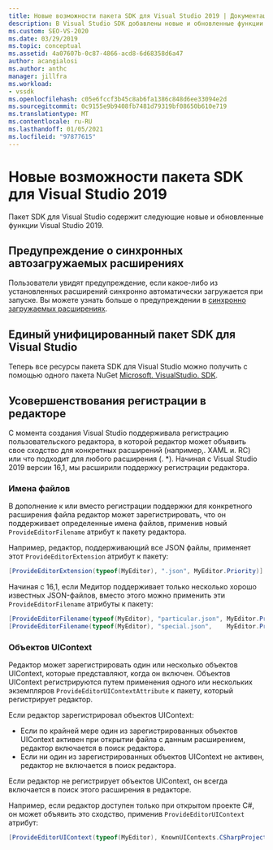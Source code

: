 ```yaml
---
title: Новые возможности пакета SDK для Visual Studio 2019 | Документация Майкрософт
description: В Visual Studio SDK добавлены новые и обновленные функции Visual Studio 2019, включая улучшения регистрации в редакторе.
ms.custom: SEO-VS-2020
ms.date: 03/29/2019
ms.topic: conceptual
ms.assetid: 4a07607b-0c87-4866-acd8-6d68358d6a47
author: acangialosi
ms.author: anthc
manager: jillfra
ms.workload:
- vssdk
ms.openlocfilehash: c05e6fccf3b45c8ab6fa1386c848d6ee33094e2d
ms.sourcegitcommit: 0c9155e9b9408fb7481d79319bf08650b610e719
ms.translationtype: MT
ms.contentlocale: ru-RU
ms.lasthandoff: 01/05/2021
ms.locfileid: "97877615"
---
```

# <a name="whats-new-in-the-visual-studio-2019-sdk"></a>Новые возможности пакета SDK для Visual Studio 2019

Пакет SDK для Visual Studio содержит следующие новые и обновленные функции Visual Studio 2019.

## <a name="synchronously-autoloaded-extensions-warning"></a>Предупреждение о синхронных автозагружаемых расширениях

Пользователи увидят предупреждение, если какое-либо из установленных расширений синхронно автоматически загружается при запуске. Вы можете узнать больше о предупреждении в [синхронно загружаемых расширениях](synchronously-autoloaded-extensions.md).

## <a name="single-unified-visual-studio-sdk"></a>Единый унифицированный пакет SDK для Visual Studio

Теперь все ресурсы пакета SDK для Visual Studio можно получить с помощью одного пакета NuGet [Microsoft. VisualStudio. SDK](https://www.nuget.org/packages/microsoft.visualstudio.sdk).

## <a name="editor-registration-enhancements"></a>Усовершенствования регистрации в редакторе

С момента создания Visual Studio поддерживала регистрацию пользовательского редактора, в которой редактор может объявить свое сходство для конкретных расширений (например,. XAML и. RC) или что подходит для любого расширения (. *). Начиная с Visual Studio 2019 версии 16,1, мы расширили поддержку регистрации редактора.

### <a name="filenames"></a>Имена файлов

В дополнение к или вместо регистрации поддержки для конкретного расширения файла редактор может зарегистрировать, что он поддерживает определенные имена файлов, применив новый `ProvideEditorFilename` атрибут к пакету редактора.

Например, редактор, поддерживающий все JSON файлы, применяет этот `ProvideEditorExtension` атрибут к пакету:

```cs
[ProvideEditorExtension(typeof(MyEditor), ".json", MyEditor.Priority)]
```

Начиная с 16,1, если Медитор поддерживает только несколько хорошо известных JSON-файлов, вместо этого можно применить эти `ProvideEditorFilename` атрибуты к пакету:

```cs
[ProvideEditorFilename(typeof(MyEditor), "particular.json", MyEditor.Priority)]
[ProvideEditorFilename(typeof(MyEditor), "special.json",    MyEditor.Priority)]
```

### <a name="uicontexts"></a>Объектов UIContext

Редактор может зарегистрировать один или несколько объектов UIContext, которые представляют, когда он включен. Объектов UIContext регистрируются путем применения одного или нескольких экземпляров `ProvideEditorUIContextAttribute` к пакету, который регистрирует редактор.

Если редактор зарегистрировал объектов UIContext:

- Если по крайней мере один из зарегистрированных объектов UIContext активен при открытии файла с данным расширением, редактор включается в поиск редактора.
- Если ни один из зарегистрированных объектов UIContext не активен, редактор не включается в поиск редактора.

Если редактор не регистрирует объектов UIContext, он всегда включается в поиск этого расширения в редакторе.

Например, если редактор доступен только при открытом проекте C#, он может объявить это сходство, применив `ProvideEditorUIContext` атрибут:

```cs
[ProvideEditorUIContext(typeof(MyEditor), KnownUIContexts.CSharpProjectContext)]
```

